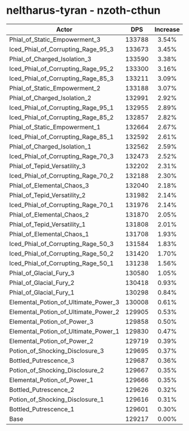 # neltharus-tyran - nzoth-cthun
| Actor | DPS | Increase |
|---|:---:|:---:|
|Phial_of_Static_Empowerment_3|133788|3.54%|
|Iced_Phial_of_Corrupting_Rage_95_3|133673|3.45%|
|Phial_of_Charged_Isolation_3|133590|3.38%|
|Iced_Phial_of_Corrupting_Rage_95_2|133300|3.16%|
|Iced_Phial_of_Corrupting_Rage_85_3|133211|3.09%|
|Phial_of_Static_Empowerment_2|133188|3.07%|
|Phial_of_Charged_Isolation_2|132991|2.92%|
|Iced_Phial_of_Corrupting_Rage_95_1|132955|2.89%|
|Iced_Phial_of_Corrupting_Rage_85_2|132857|2.82%|
|Phial_of_Static_Empowerment_1|132664|2.67%|
|Iced_Phial_of_Corrupting_Rage_85_1|132592|2.61%|
|Phial_of_Charged_Isolation_1|132562|2.59%|
|Iced_Phial_of_Corrupting_Rage_70_3|132473|2.52%|
|Phial_of_Tepid_Versatility_3|132202|2.31%|
|Iced_Phial_of_Corrupting_Rage_70_2|132188|2.30%|
|Phial_of_Elemental_Chaos_3|132040|2.18%|
|Phial_of_Tepid_Versatility_2|131982|2.14%|
|Iced_Phial_of_Corrupting_Rage_70_1|131976|2.14%|
|Phial_of_Elemental_Chaos_2|131870|2.05%|
|Phial_of_Tepid_Versatility_1|131808|2.01%|
|Phial_of_Elemental_Chaos_1|131708|1.93%|
|Iced_Phial_of_Corrupting_Rage_50_3|131584|1.83%|
|Iced_Phial_of_Corrupting_Rage_50_2|131420|1.70%|
|Iced_Phial_of_Corrupting_Rage_50_1|131238|1.56%|
|Phial_of_Glacial_Fury_3|130580|1.05%|
|Phial_of_Glacial_Fury_2|130418|0.93%|
|Phial_of_Glacial_Fury_1|130298|0.84%|
|Elemental_Potion_of_Ultimate_Power_3|130008|0.61%|
|Elemental_Potion_of_Ultimate_Power_2|129905|0.53%|
|Elemental_Potion_of_Power_3|129858|0.50%|
|Elemental_Potion_of_Ultimate_Power_1|129830|0.47%|
|Elemental_Potion_of_Power_2|129719|0.39%|
|Potion_of_Shocking_Disclosure_3|129695|0.37%|
|Bottled_Putrescence_3|129687|0.36%|
|Potion_of_Shocking_Disclosure_2|129667|0.35%|
|Elemental_Potion_of_Power_1|129666|0.35%|
|Bottled_Putrescence_2|129626|0.32%|
|Potion_of_Shocking_Disclosure_1|129616|0.31%|
|Bottled_Putrescence_1|129601|0.30%|
|Base|129217|0.00%|
